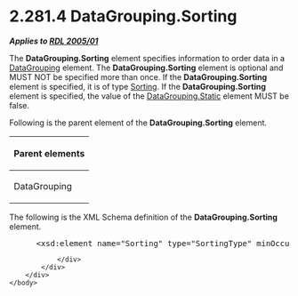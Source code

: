 <html dir="LTR" xmlns:mshelp="http://msdn.microsoft.com/mshelp" xmlns:ddue="http://ddue.schemas.microsoft.com/authoring/2003/5" xmlns:xlink="http://www.w3.org/1999/xlink" xmlns:tool="http://www.microsoft.com/tooltip">
    <head>
        <meta http-equiv="Content-Type" content="text/html; CHARSET=utf-8"></meta>
        <meta name="save" content="history"></meta>
        <title>2.281.4 DataGrouping.Sorting</title>
        <xml>
            <mshelp:toctitle title="2.281.4 DataGrouping.Sorting"></mshelp:toctitle>
            <mshelp:rltitle title="[MS-RDL]: DataGrouping.Sorting"></mshelp:rltitle>
            <mshelp:keyword index="A" term="96132813-87d4-44c8-b377-ac23895a8d32"></mshelp:keyword>
            <mshelp:attr name="DCSext.ContentType" value="open specification"></mshelp:attr>
            <mshelp:attr name="AssetID" value="96132813-87d4-44c8-b377-ac23895a8d32"></mshelp:attr>
            <mshelp:attr name="TopicType" value="kbRef"></mshelp:attr>
            <mshelp:attr name="DCSext.Title" value="[MS-RDL]: DataGrouping.Sorting" />
        </xml>
    </head>
    <body>
        <div id="header">
            <h1 class="heading">2.281.4 DataGrouping.Sorting</h1>
        </div>
        <div id="mainSection">
            <div id="mainBody">
                <div id="allHistory" class="saveHistory"></div>
                <div id="sectionSection0" class="section" name="collapseableSection">
                    

<p><b><i>Applies to </i></b><a href="3ebe2912-4958-4832-b391-cad1f5e13338.md"><b><i>RDL 2005/01</i></b></a></p>

<p>The <b>DataGrouping.Sorting</b> element specifies
information to order data in a <a href="824fc1fa-9258-4ee2-80a0-db64f7200b13.md">DataGrouping</a> element. The <b>DataGrouping.Sorting</b>
element is optional and MUST NOT be specified more than once. If the <b>DataGrouping.Sorting</b>
element is specified, it is of type <a href="1bf282fa-97a7-4dc0-b8af-171f4e777f73.md">Sorting</a>. If the <b>DataGrouping.Sorting</b>
element is specified, the value of the <a href="d5d3cf4e-c595-44fb-a18d-4a44916ac1e0.md">DataGrouping.Static</a>
element MUST be false.</p>

<p>Following is the parent element of the <b>DataGrouping.Sorting</b>
element.</p>

<table>
 <thead>
  <tr>
   <th>
   <p>Parent elements</p>
   </th>
  </tr>
 </thead>
 <tr>
  <td>
  <p>DataGrouping</p>
  </td>
 </tr>
</table>

<p>The following is the XML Schema definition of the <b>DataGrouping.Sorting</b>
element.</p>

<dl>
<dd>
<div><pre> &lt;xsd:element name=&quot;Sorting&quot; type=&quot;SortingType&quot; minOccurs=&quot;0&quot; /&gt;
</pre></div>
</dd></dl>


                </div>
            </div>
        </div>
    </body>
</html>